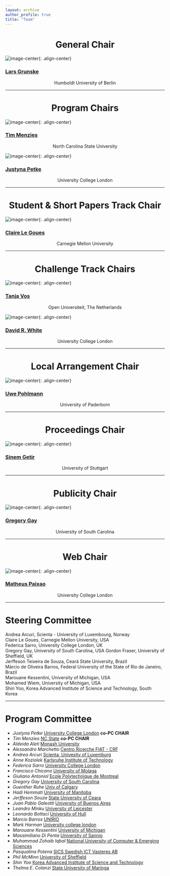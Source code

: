 ```yaml
---
layout: archive
author_profile: true
title: "Team"
---
```


<link rel="stylesheet" href="../css/organization.css">

<h1 style="text-align: center;" markdown="1">General Chair</h1>

![image-center](/images/lars.jpg){: .align-center}
<h3 class="person" markdown="1"><a href="http://www.iste.uni-stuttgart.de/rss/people/alumni/grunske.html" target="_blank">Lars Grunske</a></h3>
<center>Humboldt University of Berlin</center>

---

<h1 style="text-align: center;" markdown="1">Program Chairs</h1>

![image-center](/images/tim.jpg){: .align-center}
<h3 class="person" markdown="1"><a href="http://menzies.us/" target="_blank">Tim Menzies</a></h3>
<center>North Carolina State University</center>

![image-center](/images/justyna.jpg){: .align-center}
<h3 class="person" markdown="1"><a href="http://www0.cs.ucl.ac.uk/staff/J.Petke/" target="_blank">Justyna Petke</a></h3>
<center>University College London</center>

---

<h1 style="text-align: center;" markdown="1">Student & Short Papers Track Chair</h1>

![image-center](/images/claire.jpg){: .align-center}
<h3 class="person" markdown="1"><a href="https://clairelegoues.com/" target="_blank">Claire Le Goues</a></h3>
<center>Carnegie Mellon University</center>

---

<h1 style="text-align: center;" markdown="1">Challenge Track Chairs</h1>

![image-center](/images/tanja.png){: .align-center}
<h3 class="person" markdown="1"><a href="http://tanjavos.com/" target="_blank">Tanja Vos</a></h3>
<center>Open Universiteit, The Netherlands</center>

![image-center](/images/david.jpg){: .align-center}
<h3 class="person" markdown="1"><a href="http://www.davidrwhite.co.uk/" target="_blank">David R. White</a></h3>
<center>University College London</center>

---

<h1 style="text-align: center;" markdown="1">Local Arrangement Chair</h1>

![image-center](/images/uwe.jpg){: .align-center}
<h3 class="person" markdown="1"><a href="https://www.hni.uni-paderborn.de/swt/mitarbeiter/130201625100101/" target="_blank">Uwe Pohlmann</a></h3>
<center>University of Paderborn</center>

---
<h1 style="text-align: center;" markdown="1">Proceedings Chair</h1>

![image-center](/images/sinem.jpg){: .align-center}
<h3 class="person" markdown="1"><a href="http://www.iste.uni-stuttgart.de/rss/people/getir.html" target="_blank">Sinem Getir</a></h3>
<center>University of Stuttgart</center>

---

<h1 style="text-align: center;" markdown="1">Publicity Chair</h1>

![image-center](/images/gregory.jpg){: .align-center}
<h3 class="person" markdown="1"><a href="http://www.greggay.com/" target="_blank">Gregory Gay</a></h3>
<center>University of South Carolina</center>

---

<h1 style="text-align: center;" markdown="1">Web Chair</h1>

![image-center](/images/matheus.jpg){: .align-center}
<h3 class="person" markdown="1"><a href="http://www0.cs.ucl.ac.uk/staff/m.paixao/" target="_blank">Matheus Paixao</a></h3>
<center>University College London</center>

---

<h1 style="text-align: left;" markdown="1">Steering Committee</h1>

Andrea Arcuri, Scienta - University of Luxembourg, Norway   
Claire Le Goues, Carnegie Mellon University, USA   
Federica Sarro, University College London, UK  
Gregory Gay, University of South Carolina, USA
Gordon Fraser, University of Sheffield, UK   
Jerffeson Teixeira de Souza, Ceará State University, Brazil    
Márcio de Oliveira Barros, Federal University of the State of Rio de Janeiro, Brazil   
Marouane Kessentini, University of Michigan, USA                       
Mohamed Wiem, University of Michigan, USA                                  
Shin Yoo, Korea Advanced Institute of Science and Technology, South Korea   

---

<h1 style="text-align: left;" markdown="1">Program Committee</h1>

<ul>
<li><em>Justyna Petke</em> <a href="">University College London</a> <b>co-PC CHAIR</b></li>
<li><em>Tim Menzies</em> <a href="http://menzies.us">NC State</a> <b>co-PC CHAIR</b></li>
<li><em>Aldeida Aleti</em> <a href="http://users.monash.edu.au/~aldeidaa/">Monash University</a></li>
<li><em>Alessandro Marchetto</em> <a href="">Centro Ricerche FIAT - CRF</a></li>
<li><em>Andrea Arcuri</em> <a href="http://arcuriandrea.org/">Scienta, Univesity of Luxemburg</a></li>
<li><em>Anne Koziolek</em> <a href="http://sdq.ipd.kit.edu/people/anne_koziolek">Karlsruhe Institute of Technology</a></li>
<li><em>Federica Sarro</em> <a href="">University College London</a></li>
<li><em>Francisco Chicano</em> <a href="http://www.franciscochicano.es">University of Molaga</a></li>
<li><em>Giuliano Antoniol</em> <a href="http://web.soccerlab.polymtl.ca/~antoniol/">Ecole Polytechnique de Montreal</a></li>
<li><em>Gregory Gay</em> <a href="">University of South Carolina</a></li>
<li><em>Guenther Ruhe</em> <a href="">Univ of Calgary</a></li>
<li><em>Hadi Hemmati</em> <a href="">University of Manitoba</a></li>
<li><em>Jerffeson Souza</em> <a href="">State University of Ceara</a></li>
<li><em>Juan Pablo Galeotti</em> <a href="http://www.dc.uba.ar/~jgaleotti">University of Buenos Aires</a></li>
<li><em>Leandro Minku</em> <a href="">University of Leicester</a></li>
<li><em>Leonardo Bottaci</em> <a href="">University of Hull</a></li>
<li><em>Marcio Barros</em> <a href="http://www.uniriotec.br/~marcio.barros">UNIRIO</a></li>
<li><em>Mark Harman</em> <a href="http://www.cs.ucl.ac.uk/staff/mharman">University college london</a></li>
<li><em>Marouane Kessentini</em> <a href="">University of Michigan</a></li>
<li><em>Massimiliano Di Penta</em> <a href="http://www.ing.unisannio.it/mdipenta">University of Sannio</a></li>
<li><em>Muhammad Zohaib Iqbal</em> <a href="http://isb.nu.edu.pk/zohaib">National University of Computer & Emerging Sciences</a></li>
<li><em>Pasqualina Potena</em> <a href="https://www.sics.se/people/pasqualina-potena">SICS Swedish ICT Vasteres AB</a></li>
<li><em>Phil McMinn</em> <a href="http://philmcminn.staff.shef.ac.uk">University of Sheffield</a></li>
<li><em>Shin Yoo</em> <a href="">Korea Advanced Institute of Science and Technology</a></li>
<li><em>Thelma E. Colanzi</em> <a href="">State University of Maringa</a></li>
</ul>
